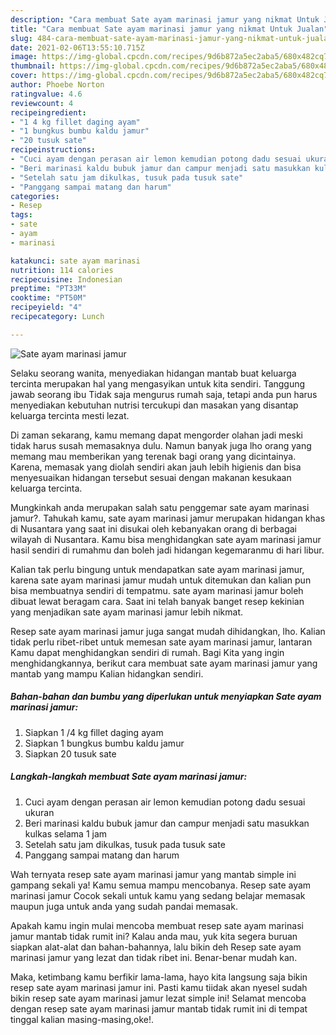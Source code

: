 ```yaml
---
description: "Cara membuat Sate ayam marinasi jamur yang nikmat Untuk Jualan"
title: "Cara membuat Sate ayam marinasi jamur yang nikmat Untuk Jualan"
slug: 484-cara-membuat-sate-ayam-marinasi-jamur-yang-nikmat-untuk-jualan
date: 2021-02-06T13:55:10.715Z
image: https://img-global.cpcdn.com/recipes/9d6b872a5ec2aba5/680x482cq70/sate-ayam-marinasi-jamur-foto-resep-utama.jpg
thumbnail: https://img-global.cpcdn.com/recipes/9d6b872a5ec2aba5/680x482cq70/sate-ayam-marinasi-jamur-foto-resep-utama.jpg
cover: https://img-global.cpcdn.com/recipes/9d6b872a5ec2aba5/680x482cq70/sate-ayam-marinasi-jamur-foto-resep-utama.jpg
author: Phoebe Norton
ratingvalue: 4.6
reviewcount: 4
recipeingredient:
- "1 4 kg fillet daging ayam"
- "1 bungkus bumbu kaldu jamur"
- "20 tusuk sate"
recipeinstructions:
- "Cuci ayam dengan perasan air lemon kemudian potong dadu sesuai ukuran"
- "Beri marinasi kaldu bubuk jamur dan campur menjadi satu masukkan kulkas selama 1 jam"
- "Setelah satu jam dikulkas, tusuk pada tusuk sate"
- "Panggang sampai matang dan harum"
categories:
- Resep
tags:
- sate
- ayam
- marinasi

katakunci: sate ayam marinasi 
nutrition: 114 calories
recipecuisine: Indonesian
preptime: "PT33M"
cooktime: "PT50M"
recipeyield: "4"
recipecategory: Lunch

---
```



![Sate ayam marinasi jamur](https://img-global.cpcdn.com/recipes/9d6b872a5ec2aba5/680x482cq70/sate-ayam-marinasi-jamur-foto-resep-utama.jpg)

Selaku seorang wanita, menyediakan hidangan mantab buat keluarga tercinta merupakan hal yang mengasyikan untuk kita sendiri. Tanggung jawab seorang ibu Tidak saja mengurus rumah saja, tetapi anda pun harus menyediakan kebutuhan nutrisi tercukupi dan masakan yang disantap keluarga tercinta mesti lezat.

Di zaman  sekarang, kamu memang dapat mengorder olahan jadi meski tidak harus susah memasaknya dulu. Namun banyak juga lho orang yang memang mau memberikan yang terenak bagi orang yang dicintainya. Karena, memasak yang diolah sendiri akan jauh lebih higienis dan bisa menyesuaikan hidangan tersebut sesuai dengan makanan kesukaan keluarga tercinta. 



Mungkinkah anda merupakan salah satu penggemar sate ayam marinasi jamur?. Tahukah kamu, sate ayam marinasi jamur merupakan hidangan khas di Nusantara yang saat ini disukai oleh kebanyakan orang di berbagai wilayah di Nusantara. Kamu bisa menghidangkan sate ayam marinasi jamur hasil sendiri di rumahmu dan boleh jadi hidangan kegemaranmu di hari libur.

Kalian tak perlu bingung untuk mendapatkan sate ayam marinasi jamur, karena sate ayam marinasi jamur mudah untuk ditemukan dan kalian pun bisa membuatnya sendiri di tempatmu. sate ayam marinasi jamur boleh dibuat lewat beragam cara. Saat ini telah banyak banget resep kekinian yang menjadikan sate ayam marinasi jamur lebih nikmat.

Resep sate ayam marinasi jamur juga sangat mudah dihidangkan, lho. Kalian tidak perlu ribet-ribet untuk memesan sate ayam marinasi jamur, lantaran Kamu dapat menghidangkan sendiri di rumah. Bagi Kita yang ingin menghidangkannya, berikut cara membuat sate ayam marinasi jamur yang mantab yang mampu Kalian hidangkan sendiri.

<!--inarticleads1-->

##### Bahan-bahan dan bumbu yang diperlukan untuk menyiapkan Sate ayam marinasi jamur:

1. Siapkan 1 /4 kg fillet daging ayam
1. Siapkan 1 bungkus bumbu kaldu jamur
1. Siapkan 20 tusuk sate




<!--inarticleads2-->

##### Langkah-langkah membuat Sate ayam marinasi jamur:

1. Cuci ayam dengan perasan air lemon kemudian potong dadu sesuai ukuran
1. Beri marinasi kaldu bubuk jamur dan campur menjadi satu masukkan kulkas selama 1 jam
1. Setelah satu jam dikulkas, tusuk pada tusuk sate
1. Panggang sampai matang dan harum




Wah ternyata resep sate ayam marinasi jamur yang mantab simple ini gampang sekali ya! Kamu semua mampu mencobanya. Resep sate ayam marinasi jamur Cocok sekali untuk kamu yang sedang belajar memasak maupun juga untuk anda yang sudah pandai memasak.

Apakah kamu ingin mulai mencoba membuat resep sate ayam marinasi jamur mantab tidak rumit ini? Kalau anda mau, yuk kita segera buruan siapkan alat-alat dan bahan-bahannya, lalu bikin deh Resep sate ayam marinasi jamur yang lezat dan tidak ribet ini. Benar-benar mudah kan. 

Maka, ketimbang kamu berfikir lama-lama, hayo kita langsung saja bikin resep sate ayam marinasi jamur ini. Pasti kamu tiidak akan nyesel sudah bikin resep sate ayam marinasi jamur lezat simple ini! Selamat mencoba dengan resep sate ayam marinasi jamur mantab tidak rumit ini di tempat tinggal kalian masing-masing,oke!.

